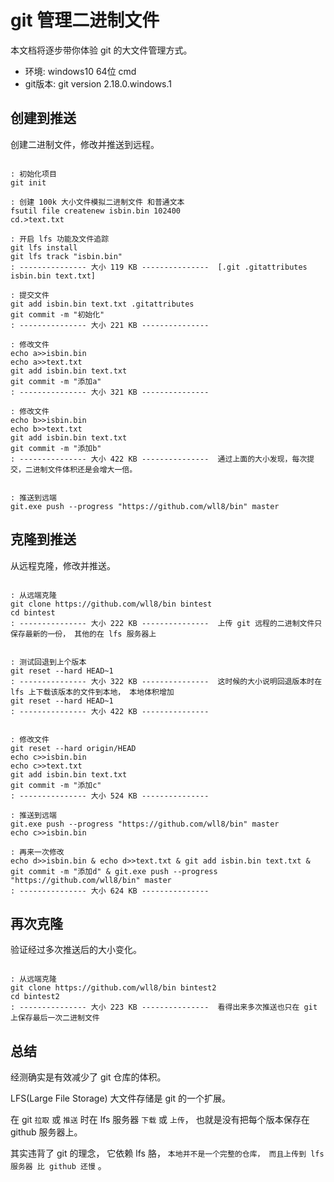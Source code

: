 # git 管理二进制文件
本文档将逐步带你体验 git 的大文件管理方式。

- 环境: windows10 64位 cmd
- git版本: git version 2.18.0.windows.1

## 创建到推送
创建二进制文件，修改并推送到远程。

``` batch

: 初始化项目
git init

: 创建 100k 大小文件模拟二进制文件 和普通文本
fsutil file createnew isbin.bin 102400
cd.>text.txt

: 开启 lfs 功能及文件追踪
git lfs install
git lfs track "isbin.bin"
: --------------- 大小 119 KB ---------------  [.git .gitattributes isbin.bin text.txt]

: 提交文件
git add isbin.bin text.txt .gitattributes
git commit -m "初始化"
: --------------- 大小 221 KB ---------------

: 修改文件
echo a>>isbin.bin
echo a>>text.txt
git add isbin.bin text.txt
git commit -m "添加a"
: --------------- 大小 321 KB ---------------

: 修改文件
echo b>>isbin.bin
echo b>>text.txt
git add isbin.bin text.txt
git commit -m "添加b"
: --------------- 大小 422 KB ---------------  通过上面的大小发现，每次提交，二进制文件体积还是会增大一倍。


: 推送到远端
git.exe push --progress "https://github.com/wll8/bin" master

```

## 克隆到推送
从远程克隆，修改并推送。

``` batch

: 从远端克隆
git clone https://github.com/wll8/bin bintest
cd bintest
: --------------- 大小 222 KB ---------------  上传 git 远程的二进制文件只保存最新的一份， 其他的在 lfs 服务器上


: 测试回退到上个版本
git reset --hard HEAD~1
: --------------- 大小 322 KB ---------------  这时候的大小说明回退版本时在 lfs 上下载该版本的文件到本地， 本地体积增加
git reset --hard HEAD~1
: --------------- 大小 422 KB ---------------


: 修改文件
git reset --hard origin/HEAD
echo c>>isbin.bin
echo c>>text.txt
git add isbin.bin text.txt
git commit -m "添加c"
: --------------- 大小 524 KB ---------------

: 推送到远端
git.exe push --progress "https://github.com/wll8/bin" master
echo c>>isbin.bin

: 再来一次修改
echo d>>isbin.bin & echo d>>text.txt & git add isbin.bin text.txt & git commit -m "添加d" & git.exe push --progress "https://github.com/wll8/bin" master
: --------------- 大小 624 KB ---------------

```

## 再次克隆
验证经过多次推送后的大小变化。

``` batch

: 从远端克隆
git clone https://github.com/wll8/bin bintest2
cd bintest2
: --------------- 大小 223 KB ---------------  看得出来多次推送也只在 git 上保存最后一次二进制文件

```

## 总结
经测确实是有效减少了 git 仓库的体积。

LFS(Large File Storage) 大文件存储是 git 的一个扩展。

在 git `拉取` 或 `推送` 时在 lfs 服务器 `下载` 或 `上传`， 也就是没有把每个版本保存在 github 服务器上。

其实违背了 git 的理念， 它依赖 lfs 胳， `本地并不是一个完整的仓库， 而且上传到 lfs 服务器 比 github 还慢` 。

